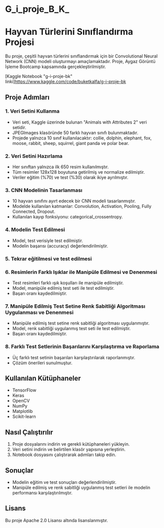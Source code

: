 # G_i_proje_B_K_
# Hayvan Türlerini Sınıflandırma Projesi

Bu proje, çeşitli hayvan türlerini sınıflandırmak için bir Convolutional Neural Network (CNN) modeli oluşturmayı amaçlamaktadır. Proje, Aygaz Görüntü İşleme Bootcamp kapsamında gerçekleştirilmiştir.

[Kaggle Notebook "g-i-proje-bk" linki]https://www.kaggle.com/code/buketkalfa/g-i-proje-bk

## Proje Adımları

### 1. Veri Setini Kullanma
- Veri seti, Kaggle üzerinde bulunan "Animals with Attributes 2" veri setidir.
- JPEGImages klasöründe 50 farklı hayvan sınıfı bulunmaktadır.
- Projede yalnızca 10 sınıf kullanılacaktır: collie, dolphin, elephant, fox, moose, rabbit, sheep, squirrel, giant panda ve polar bear.

### 2. Veri Setini Hazırlama
- Her sınıftan yalnızca ilk 650 resim kullanılmıştır.
- Tüm resimler 128x128 boyutuna getirilmiş ve normalize edilmiştir.
- Veriler eğitim (%70) ve test (%30) olarak ikiye ayrılmıştır.

### 3. CNN Modelinin Tasarlanması
- 10 hayvan sınıfını ayırt edecek bir CNN modeli tasarlanmıştır.
- Modelde kullanılan katmanlar: Convolution, Activation, Pooling, Fully Connected, Dropout.
- Kullanılan kayıp fonksiyonu: categorical_crossentropy.

### 4. Modelin Test Edilmesi
- Model, test verisiyle test edilmiştir.
- Modelin başarısı (accuracy) değerlendirilmiştir.

### 5. Tekrar eğitilmesi ve test edilmesi 

### 6. Resimlerin Farklı Işıklar ile Manipüle Edilmesi ve Denenmesi
- Test resimleri farklı ışık koşulları ile manipüle edilmiştir.
- Model, manipüle edilmiş test seti ile test edilmiştir.
- Başarı oranı kaydedilmiştir.

### 7. Manipüle Edilmiş Test Setine Renk Sabitliği Algoritması Uygulanması ve Denenmesi
- Manipüle edilmiş test setine renk sabitliği algoritması uygulanmıştır.
- Model, renk sabitliği uygulanmış test seti ile test edilmiştir.
- Başarı oranı kaydedilmiştir.

### 8. Farklı Test Setlerinin Başarılarını Karşılaştırma ve Raporlama
- Üç farklı test setinin başarıları karşılaştırılarak raporlanmıştır.
- Çözüm önerileri sunulmuştur.

## Kullanılan Kütüphaneler
- TensorFlow
- Keras
- OpenCV
- NumPy
- Matplotlib
- Scikit-learn

## Nasıl Çalıştırılır
1. Proje dosyalarını indirin ve gerekli kütüphaneleri yükleyin.
2. Veri setini indirin ve belirtilen klasör yapısına yerleştirin.
3. Notebook dosyasını çalıştırarak adımları takip edin.

## Sonuçlar
- Modelin eğitim ve test sonuçları değerlendirilmiştir.
- Manipüle edilmiş ve renk sabitliği uygulanmış test setleri ile modelin performansı karşılaştırılmıştır.


## Lisans
Bu proje  Apache 2.0  Lisansı altında lisanslanmıştır.
